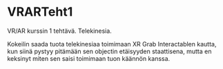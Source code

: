# VRARTeht1
VR/AR kurssin 1 tehtävä. Telekinesia.

Kokeilin saada tuota telekinesiaa toimimaan XR Grab Interactablen kautta, kun siinä pystyy pitämään sen objectin etäisyyden staattisena, mutta en keksinyt miten sen saisi toimimaan tuon käännön kanssa.
